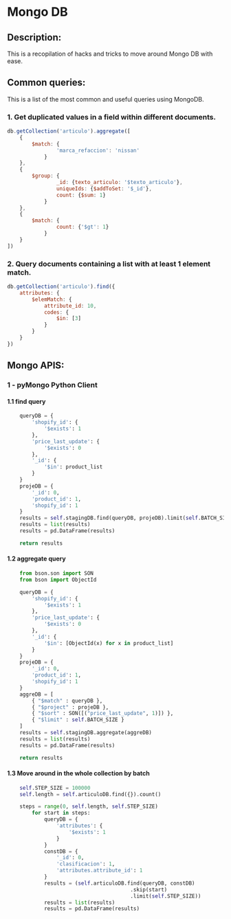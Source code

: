 # Mongo DB

## Description:

This is a recopilation of hacks and tricks to move around Mongo DB with ease.

## Common queries:

This is a list of the most common and useful queries using MongoDB.

### 1. Get duplicated values in a field within different documents.

```javascript
db.getCollection('articulo').aggregate([
    {
        $match: {
                'marca_refaccion': 'nissan'
            } 
    },
    {
        $group: {
                _id: {texto_articulo: '$texto_articulo'},
                uniqueIds: {$addToSet: '$_id'},
                count: {$sum: 1}
            }
    },
    {
        $match: {
                count: {'$gt': 1}
            }
    }
])
```

### 2. Query documents containing a list with at least 1 element match.

```javascript
db.getCollection('articulo').find({
    attributes: {
        $elemMatch: {
            attribute_id: 10,
            codes: {
                $in: [3]
            }
        }
    }
})
```

## Mongo APIS:

### 1 - pyMongo Python Client

#### 1.1 find query

```python
    queryDB = {
        'shopify_id': {
            '$exists': 1
        },
        'price_last_update': {
            '$exists': 0
        },
        '_id': {
            '$in': product_list
        }
    }
    projeDB = {
        '_id': 0,
        'product_id': 1,
        'shopify_id': 1
    }
    results = self.stagingDB.find(queryDB, projeDB).limit(self.BATCH_SIZE)
    results = list(results)
    results = pd.DataFrame(results)

    return results
```

#### 1.2 aggregate query
    
```python
    from bson.son import SON
    from bson import ObjectId

    queryDB = {
        'shopify_id': {
            '$exists': 1
        },
        'price_last_update': {
            '$exists': 0
        },
        '_id': {
            '$in': [ObjectId(x) for x in product_list]
        }
    }
    projeDB = {
        '_id': 0,
        'product_id': 1,
        'shopify_id': 1
    }
    aggreDB = [
        { "$match" : queryDB },
        { "$project" : projeDB },
        { "$sort" : SON([("price_last_update", 1)]) },
        { "$limit" : self.BATCH_SIZE }
    ]
    results = self.stagingDB.aggregate(aggreDB)
    results = list(results)
    results = pd.DataFrame(results)

    return results
```

#### 1.3 Move around in the whole collection by batch

```python
    self.STEP_SIZE = 100000
    self.length = self.articuloDB.find({}).count()

    steps = range(0, self.length, self.STEP_SIZE)
        for start in steps:
            queryDB = {
                'attributes': {
                    '$exists': 1
                }
            }
            constDB = {
                '_id': 0,
                'clasificacion': 1,
                'attributes.attribute_id': 1
            }
            results = (self.articuloDB.find(queryDB, constDB)
                                        .skip(start)
                                        .limit(self.STEP_SIZE))
            results = list(results)
            results = pd.DataFrame(results)
```



